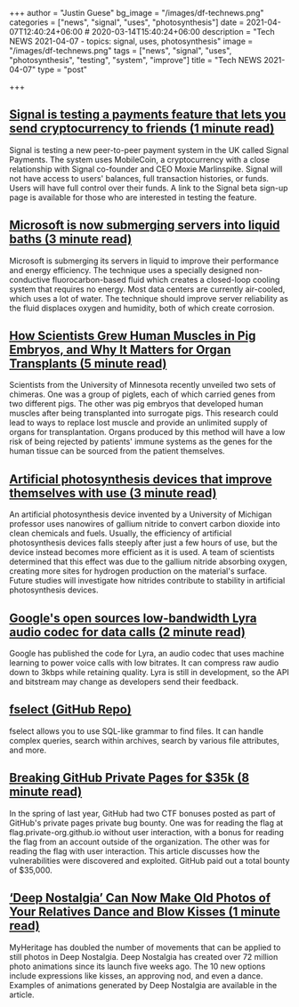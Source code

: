 +++
author = "Justin Guese"
bg_image = "/images/df-technews.png"
categories = ["news", "signal", "uses", "photosynthesis"]
date = 2021-04-07T12:40:24+06:00 # 2020-03-14T15:40:24+06:00
description = "Tech NEWS 2021-04-07 - topics: signal, uses, photosynthesis"
image = "/images/df-technews.png"
tags = ["news", "signal", "uses", "photosynthesis", "testing", "system", "improve"]
title = "Tech NEWS 2021-04-07"
type = "post"

+++

## [Signal is testing a payments feature that lets you send cryptocurrency to friends (1 minute read)](https://www.theverge.com/2021/4/6/22370213/signal-payments-cryptocurrency-crypto-mobilecoin-wallet-mob-beta-feature)

Signal is testing a new peer-to-peer payment system in the UK called Signal Payments. The system uses MobileCoin, a cryptocurrency with a close relationship with Signal co-founder and CEO Moxie Marlinspike. Signal will not have access to users' balances, full transaction histories, or funds. Users will have full control over their funds. A link to the Signal beta sign-up page is available for those who are interested in testing the feature.

## [Microsoft is now submerging servers into liquid baths (3 minute read)](https://www.theverge.com/2021/4/6/22369609/microsoft-server-cooling-liquid-immersion-cloud-racks-data-centers)

Microsoft is submerging its servers in liquid to improve their performance and energy efficiency. The technique uses a specially designed non-conductive fluorocarbon-based fluid which creates a closed-loop cooling system that requires no energy. Most data centers are currently air-cooled, which uses a lot of water. The technique should improve server reliability as the fluid displaces oxygen and humidity, both of which create corrosion.

## [How Scientists Grew Human Muscles in Pig Embryos, and Why It Matters for Organ Transplants (5 minute read)](https://singularityhub.com/2021/04/06/how-scientists-grew-human-muscles-in-pig-embryos-and-why-it-matters-for-organ-transplants/)

Scientists from the University of Minnesota recently unveiled two sets of chimeras. One was a group of piglets, each of which carried genes from two different pigs. The other was pig embryos that developed human muscles after being transplanted into surrogate pigs. This research could lead to ways to replace lost muscle and provide an unlimited supply of organs for transplantation. Organs produced by this method will have a low risk of being rejected by patients' immune systems as the genes for the human tissue can be sourced from the patient themselves.

## [Artificial photosynthesis devices that improve themselves with use (3 minute read)](https://news.umich.edu/artificial-photosynthesis-devices-that-improve-themselves-with-use/)

An artificial photosynthesis device invented by a University of Michigan professor uses nanowires of gallium nitride to convert carbon dioxide into clean chemicals and fuels. Usually, the efficiency of artificial photosynthesis devices falls steeply after just a few hours of use, but the device instead becomes more efficient as it is used. A team of scientists determined that this effect was due to the gallium nitride absorbing oxygen, creating more sites for hydrogen production on the material's surface. Future studies will investigate how nitrides contribute to stability in artificial photosynthesis devices.

## [Google's open sources low-bandwidth Lyra audio codec for data calls (2 minute read)](https://tech.hindustantimes.com/mobile/news/googles-open-sources-low-bandwidth-lyra-audio-codec-for-data-calls-71617733101171.html)

Google has published the code for Lyra, an audio codec that uses machine learning to power voice calls with low bitrates. It can compress raw audio down to 3kbps while retaining quality. Lyra is still in development, so the API and bitstream may change as developers send their feedback.

## [fselect (GitHub Repo)](https://github.com/jhspetersson/fselect)

fselect allows you to use SQL-like grammar to find files. It can handle complex queries, search within archives, search by various file attributes, and more.

## [Breaking GitHub Private Pages for $35k (8 minute read)](https://robertchen.cc/blog/2021/04/03/github-pages-xss)

In the spring of last year, GitHub had two CTF bonuses posted as part of GitHub's private pages private bug bounty. One was for reading the flag at flag.private-org.github.io without user interaction, with a bonus for reading the flag from an account outside of the organization. The other was for reading the flag with user interaction. This article discusses how the vulnerabilities were discovered and exploited. GitHub paid out a total bounty of $35,000.

## [‘Deep Nostalgia’ Can Now Make Old Photos of Your Relatives Dance and Blow Kisses (1 minute read)](https://gizmodo.com/deep-nostalgia-can-now-make-old-photos-of-your-relati-1846620089)

MyHeritage has doubled the number of movements that can be applied to still photos in Deep Nostalgia. Deep Nostalgia has created over 72 million photo animations since its launch five weeks ago. The 10 new options include expressions like kisses, an approving nod, and even a dance. Examples of animations generated by Deep Nostalgia are available in the article.

